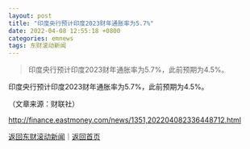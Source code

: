 ```yaml
---
layout: post
title: "印度央行预计印度2023财年通胀率为5.7%"
date: 2022-04-08 12:55:18 +0800
categories: emnews
tags: 东财滚动新闻
---
```

> 印度央行预计印度2023财年通胀率为5.7%，此前预期为4.5%。

<p>印度央行预计印度2023财年通胀率为5.7%，此前预期为4.5%。</p><p class="em_media">（文章来源：财联社）</p>

<http://finance.eastmoney.com/news/1351,202204082336448712.html>

[返回东财滚动新闻](//finews.withounder.com/emnews/)｜[返回首页](//finews.withounder.com/)